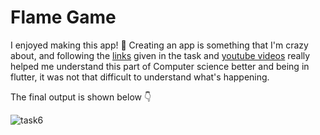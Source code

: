 # Flame Game
I enjoyed making this app! :star_struck: Creating an app is something that I'm crazy about, and following the [links](https://docs.flutter.dev/) given in the task
and [youtube videos](https://www.youtube.com/watch?v=6HFDkXqbfJY) really helped me understand this part of Computer science better and being in flutter, 
it was not that difficult to understand what's happening.

The final output is shown below :point_down:

![task6](https://github.com/Be-impactful/amfoss-tasks/blob/main/task-06/task6.gif)
